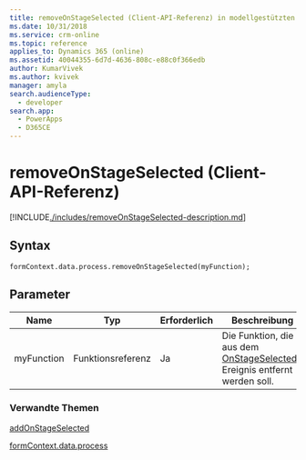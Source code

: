 ```yaml
---
title: removeOnStageSelected (Client-API-Referenz) in modellgestützten Apps | MicrosoftDocs
ms.date: 10/31/2018
ms.service: crm-online
ms.topic: reference
applies_to: Dynamics 365 (online)
ms.assetid: 40044355-6d7d-4636-808c-e88c0f366edb
author: KumarVivek
ms.author: kvivek
manager: amyla
search.audienceType:
  - developer
search.app:
  - PowerApps
  - D365CE
---
```

# <a name="removeonstageselected-client-api-reference"></a>removeOnStageSelected (Client-API-Referenz)



[!INCLUDE[./includes/removeOnStageSelected-description.md](./includes/removeOnStageSelected-description.md)]

## <a name="syntax"></a>Syntax

`formContext.data.process.removeOnStageSelected(myFunction);`

## <a name="parameter"></a>Parameter

|Name|Typ|Erforderlich|Beschreibung|
|--|--|--|--|
|myFunction|Funktionsreferenz|Ja|Die Funktion, die aus dem [OnStageSelected](../../events/onstageselected.md)-Ereignis entfernt werden soll.|

### <a name="related-topics"></a>Verwandte Themen

[addOnStageSelected](addOnStageSelected.md)
 
[formContext.data.process](../../formContext-data-process.md)
 


